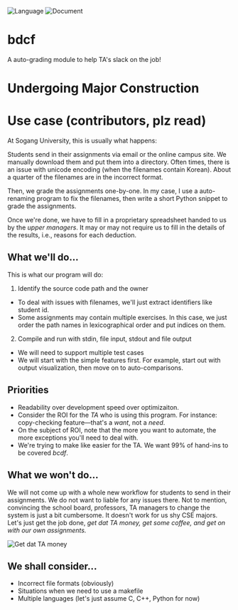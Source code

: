![Language](https://img.shields.io/badge/Language-Python3.6-blue.svg)
![Document](https://img.shields.io/badge/Document-English-black.svg)

# bdcf
A auto-grading module to help TA's slack on the job!

# Undergoing Major Construction

# Use case (contributors, plz read)

At Sogang University, this is usually what happens:

Students send in their assignments via email or the online campus site. We manually download them and put them into a directory. Often times, there is an issue with unicode encoding (when the filenames contain Korean). About a quarter of the filenames are in the incorrect format.

Then, we grade the assignments one-by-one. In my case, I use a auto-renaming program to fix the filenames, then write a short Python snippet to grade the assignments.

Once we're done, we have to fill in a proprietary spreadsheet handed to us by the *upper managers*. It may or may not require us to fill in the details of the results, i.e., reasons for each deduction.

## What we'll do...
This is what our program will do:
1. Identify the source code path and the owner
  - To deal with issues with filenames, we'll just extract identifiers like student id.
  - Some assignments may contain multiple exercises. In this case, we just order the path names in lexicographical order and put indices on them.
2. Compile and run with stdin, file input, stdout and file output
  - We will need to support multiple test cases
  - We will start with the simple features first. For example, start out with output visualization, then move on to auto-comparisons.

## Priorities
- Readability over development speed over optimizaiton.
- Consider the ROI for the *TA* who is using this program. For instance: copy-checking feature—that's a *want*, not a *need*.
- On the subject of ROI, note that the more you want to automate, the more exceptions you'll need to deal with.
- We're trying to make like easier for the TA. We want 99% of hand-ins to be covered *bcdf*.

## What we won't do...
We will not come up with a whole new workflow for students to send in their assignments. We do not want to liable for any issues there. Not to mention, convincing the school board, professors, TA managers to change the system is just a bit cumbersome. It doesn't work for us shy CSE majors. Let's just get the job done, *get dat TA money, get some coffee, and get on with our own assignments.*

![Get dat TA money](https://media.giphy.com/media/gTURHJs4e2Ies/giphy.gif)

## We shall consider...
- Incorrect file formats (obviously)
- Situations when we need to use a makefile
- Multiple languages (let's just assume C, C++, Python for now)
